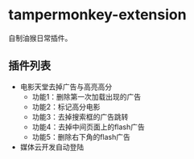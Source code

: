 # tampermonkey-extension
自制油猴日常插件。

## 插件列表

 - 电影天堂去掉广告与高亮高分
    - 功能1：删除第一次加载出现的广告
    - 功能2：标记高分电影
    - 功能3：去掉搜索框的广告跳转
    - 功能4：去掉中间页面上的flash广告
    - 功能5：删除右下角的flash广告
 - 媒体云开发自动登陆

